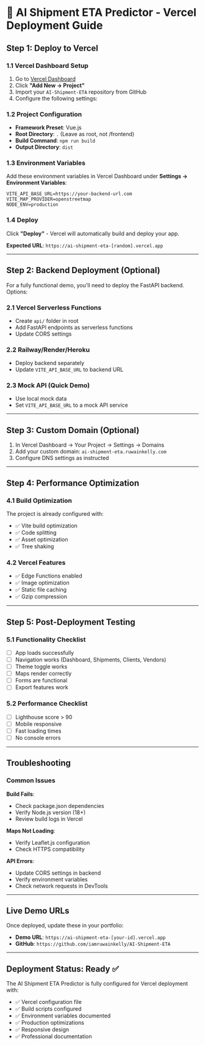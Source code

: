 # 🚀 AI Shipment ETA Predictor - Vercel Deployment Guide

## Step 1: Deploy to Vercel

### 1.1 Vercel Dashboard Setup
1. Go to [Vercel Dashboard](https://vercel.com/dashboard)
2. Click **"Add New → Project"**
3. Import your `AI-Shipment-ETA` repository from GitHub
4. Configure the following settings:

### 1.2 Project Configuration
- **Framework Preset**: Vue.js
- **Root Directory**: `.` (Leave as root, not /frontend)
- **Build Command**: `npm run build`
- **Output Directory**: `dist`

### 1.3 Environment Variables
Add these environment variables in Vercel Dashboard under **Settings → Environment Variables**:

```
VITE_API_BASE_URL=https://your-backend-url.com
VITE_MAP_PROVIDER=openstreetmap
NODE_ENV=production
```

### 1.4 Deploy
Click **"Deploy"** - Vercel will automatically build and deploy your app.

**Expected URL**: `https://ai-shipment-eta-[random].vercel.app`

---

## Step 2: Backend Deployment (Optional)

For a fully functional demo, you'll need to deploy the FastAPI backend. Options:

### 2.1 Vercel Serverless Functions
- Create `api/` folder in root
- Add FastAPI endpoints as serverless functions
- Update CORS settings

### 2.2 Railway/Render/Heroku
- Deploy backend separately
- Update `VITE_API_BASE_URL` to backend URL

### 2.3 Mock API (Quick Demo)
- Use local mock data
- Set `VITE_API_BASE_URL` to a mock API service

---

## Step 3: Custom Domain (Optional)

1. In Vercel Dashboard → Your Project → Settings → Domains
2. Add your custom domain: `ai-shipment-eta.ruwainkelly.com`
3. Configure DNS settings as instructed

---

## Step 4: Performance Optimization

### 4.1 Build Optimization
The project is already configured with:
- ✅ Vite build optimization
- ✅ Code splitting
- ✅ Asset optimization
- ✅ Tree shaking

### 4.2 Vercel Features
- ✅ Edge Functions enabled
- ✅ Image optimization
- ✅ Static file caching
- ✅ Gzip compression

---

## Step 5: Post-Deployment Testing

### 5.1 Functionality Checklist
- [ ] App loads successfully
- [ ] Navigation works (Dashboard, Shipments, Clients, Vendors)
- [ ] Theme toggle works
- [ ] Maps render correctly
- [ ] Forms are functional
- [ ] Export features work

### 5.2 Performance Checklist
- [ ] Lighthouse score > 90
- [ ] Mobile responsive
- [ ] Fast loading times
- [ ] No console errors

---

## Troubleshooting

### Common Issues

**Build Fails**:
- Check package.json dependencies
- Verify Node.js version (18+)
- Review build logs in Vercel

**Maps Not Loading**:
- Verify Leaflet.js configuration
- Check HTTPS compatibility

**API Errors**:
- Update CORS settings in backend
- Verify environment variables
- Check network requests in DevTools

---

## Live Demo URLs

Once deployed, update these in your portfolio:

- **Demo URL**: `https://ai-shipment-eta-[your-id].vercel.app`
- **GitHub**: `https://github.com/iamruwainkelly/AI-Shipment-ETA`

---

## Deployment Status: Ready ✅

The AI Shipment ETA Predictor is fully configured for Vercel deployment with:
- ✅ Vercel configuration file
- ✅ Build scripts configured
- ✅ Environment variables documented
- ✅ Production optimizations
- ✅ Responsive design
- ✅ Professional documentation
